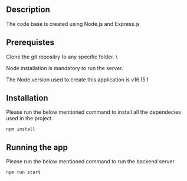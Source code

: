 ## Description
The code base is created using Node.js and Express.js

## Prerequistes

Clone the git repositry to any specific folder. \

Node installation is mandatory to run the server.

The Node version used to create this application is v16.15.1

## Installation

Please run the below mentioned command to install all the dependecies used in the project.

 `npm install`

## Running the app

Please run the below mentioned command to run the backend server

 `npm run start`
